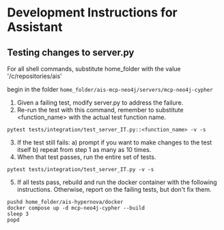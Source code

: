 # Development Instructions for Assistant

## Testing changes to server.py

For all shell commands, substitute home_folder with the value '/c/repositories/ais'

begin in the folder `home_folder/ais-mcp-neo4j/servers/mcp-neo4j-cypher`  
1. Given a failing test, modify server.py to address the failure.
2. Re-run the test with this command, remember to substitute <function_name> with the actual test function name.
```
pytest tests/integration/test_server_IT.py::<function_name> -v -s
```
3. If the test still fails:
    a) prompt if you want to make changes to the test itself
    b) repeat from step 1 as many as 10 times.
4. When that test passes, run the entire set of tests.
```
pytest tests/integration/test_server_IT.py -v -s
```
5. If all tests pass, rebuild and run the docker container with the following instructions. Otherwise, report on the failing tests, but don't fix them.
```
pushd home_folder/ais-hypernova/docker
docker compose up -d mcp-neo4j-cypher --build
sleep 3
popd
```
